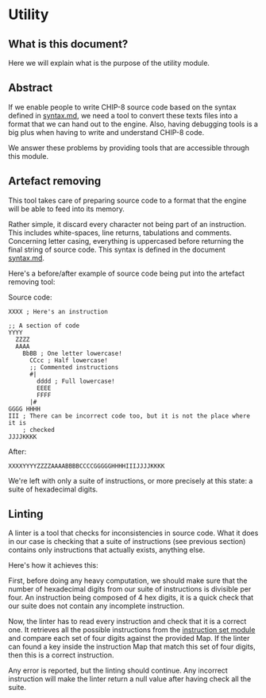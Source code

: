 # Utility

## What is this document?

Here we will explain what is the purpose of the utility module.

## Abstract

If we enable people to write CHIP-8 source code based on the syntax defined in
[syntax.md](./syntax.md), we need a tool to convert these texts files into a
format that we can hand out to the engine.
Also, having debugging tools is a big plus when having to write and understand
CHIP-8 code.

We answer these problems by providing tools that are accessible through this
module.

## Artefact removing

This tool takes care of preparing source code to a format that the engine will
be able to feed into its memory.

Rather simple, it discard every character not being part of an
instruction. This includes white-spaces, line returns, tabulations and
comments. Concerning letter casing, everything is uppercased before returning
the final string of source code. This syntax is defined in the document
[syntax.md](./syntax.md).

Here's a before/after example of source code being put into the artefact
removing tool:

Source code:
```
XXXX ; Here's an instruction

;; A section of code
YYYY
  ZZZZ
  AAAA
    BbBB ; One letter lowercase!
      CCcc ; Half lowercase!
      ;; Commented instructions
      #|
        dddd ; Full lowercase!
        EEEE
        FFFF
      |#
GGGG HHHH
III ; There can be incorrect code too, but it is not the place where it is
    ; checked
JJJJKKKK
```

After:
```
XXXXYYYYZZZZAAAABBBBCCCCGGGGGHHHHIIIJJJJKKKK
```

We're left with only a suite of instructions, or more
precisely at this state: a suite of hexadecimal digits.

## Linting

A linter is a tool that checks for inconsistencies in source code. What it does
in our case is checking that a suite of instructions (see previous section)
contains only instructions that actually exists, anything else.

Here's how it achieves this:

First, before doing any heavy computation, we should make sure that the
number of hexadecimal digits from our suite of instructions is divisible per
four. An instruction being composed of 4 hex digits, it is a quick check that
our suite does not contain any incomplete instruction.

Now, the linter has to read every instruction and check that it is a correct
one. It retrieves all the possible instructions from the
[instruction set module](./instruction-set.md) and compare each set of four
digits against the provided Map. If the linter can found a key inside the
instruction Map that match this set of four digits, then this is a correct
instruction.

Any error is reported, but the linting should continue. Any incorrect
instruction will make the linter return a null value after having check all the
suite.
